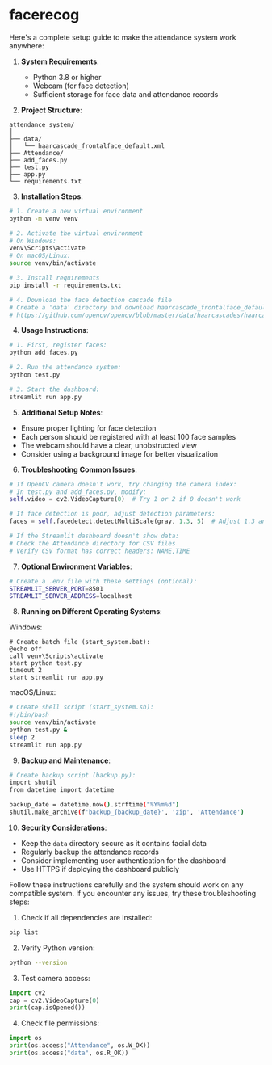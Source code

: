 # facerecog


Here's a complete setup guide to make the attendance system work anywhere:

1. **System Requirements**:
   - Python 3.8 or higher
   - Webcam (for face detection)
   - Sufficient storage for face data and attendance records

2. **Project Structure**:
```plaintext
attendance_system/
│
├── data/
│   └── haarcascade_frontalface_default.xml
├── Attendance/
├── add_faces.py
├── test.py
├── app.py
└── requirements.txt
```

3. **Installation Steps**:

```bash
# 1. Create a new virtual environment
python -m venv venv

# 2. Activate the virtual environment
# On Windows:
venv\Scripts\activate
# On macOS/Linux:
source venv/bin/activate

# 3. Install requirements
pip install -r requirements.txt

# 4. Download the face detection cascade file
# Create a 'data' directory and download haarcascade_frontalface_default.xml from:
# https://github.com/opencv/opencv/blob/master/data/haarcascades/haarcascade_frontalface_default.xml
```

4. **Usage Instructions**:

```bash
# 1. First, register faces:
python add_faces.py

# 2. Run the attendance system:
python test.py

# 3. Start the dashboard:
streamlit run app.py
```

5. **Additional Setup Notes**:

- Ensure proper lighting for face detection
- Each person should be registered with at least 100 face samples
- The webcam should have a clear, unobstructed view
- Consider using a background image for better visualization

6. **Troubleshooting Common Issues**:

```python
# If OpenCV camera doesn't work, try changing the camera index:
# In test.py and add_faces.py, modify:
self.video = cv2.VideoCapture(0)  # Try 1 or 2 if 0 doesn't work

# If face detection is poor, adjust detection parameters:
faces = self.facedetect.detectMultiScale(gray, 1.3, 5)  # Adjust 1.3 and 5

# If the Streamlit dashboard doesn't show data:
# Check the Attendance directory for CSV files
# Verify CSV format has correct headers: NAME,TIME
```

7. **Optional Environment Variables**:
```bash
# Create a .env file with these settings (optional):
STREAMLIT_SERVER_PORT=8501
STREAMLIT_SERVER_ADDRESS=localhost
```

8. **Running on Different Operating Systems**:

Windows:
```batch
# Create batch file (start_system.bat):
@echo off
call venv\Scripts\activate
start python test.py
timeout 2
start streamlit run app.py
```

macOS/Linux:
```bash
# Create shell script (start_system.sh):
#!/bin/bash
source venv/bin/activate
python test.py &
sleep 2
streamlit run app.py
```

9. **Backup and Maintenance**:

```bash
# Create backup script (backup.py):
import shutil
from datetime import datetime

backup_date = datetime.now().strftime("%Y%m%d")
shutil.make_archive(f'backup_{backup_date}', 'zip', 'Attendance')
```

10. **Security Considerations**:

- Keep the `data` directory secure as it contains facial data
- Regularly backup the attendance records
- Consider implementing user authentication for the dashboard
- Use HTTPS if deploying the dashboard publicly

Follow these instructions carefully and the system should work on any compatible system. If you encounter any issues, try these troubleshooting steps:

1. Check if all dependencies are installed:
```bash
pip list
```

2. Verify Python version:
```bash
python --version
```

3. Test camera access:
```python
import cv2
cap = cv2.VideoCapture(0)
print(cap.isOpened())
```

4. Check file permissions:
```python
import os
print(os.access("Attendance", os.W_OK))
print(os.access("data", os.R_OK))
```



